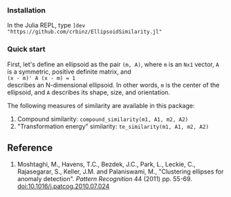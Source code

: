 ### Installation
In the Julia REPL, type
`]dev "https://github.com/crbinz/EllipsoidSimilarity.jl"`

### Quick start
First, let's define an ellipsoid as the pair `(m, A)`, where `m` is an `Nx1` vector, `A` is a symmetric, positive definite matrix, and  
`(x - m)' A (x - m) = 1`  
describes an N-dimensional ellipsoid. In other words, `m` is the center of the ellipsoid, and `A` describes its shape, size, and orientation.

The following measures of similarity are available in this package:

1. Compound similarity: `compound_similarity(m1, A1, m2, A2)`
1. "Transformation energy" similarity: `te_similarity(m1, A1, m2, A2)`

## Reference
1. Moshtaghi, M., Havens, T.C., Bezdek, J.C., Park, L., Leckie, C., Rajasegarar, S., Keller, J.M. and Palaniswami, M., "Clustering ellipses for anomaly detection". *Pattern Recognition* 44 (2011) pp. 55-69. [doi:10.1016/j.patcog.2010.07.024](http://dx.doi.org/10.1016/j.patcog.2010.07.024)
